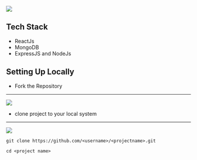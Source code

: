 ![](https://i.imgur.com/SK71Qme.png)

## Tech Stack

- ReactJs
- MongoDB
- ExpressJS and NodeJs

## Setting Up Locally

- Fork the Repository
---
![](https://i.imgur.com/bg8dtC9.png)

- clone project to your local system

---

![](https://i.imgur.com/qmqkY2a.png)
```shell 
git clone https://github.com/<username>/<projectname>.git
 
cd <project name>

```

